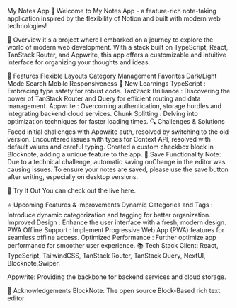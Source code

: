 My Notes App 📝
Welcome to My Notes App - a feature-rich note-taking application inspired by the flexibility of Notion and built with modern web technologies!

🚀 Overview
it's a project where I embarked on a journey to explore the world of modern web development. With a stack built on TypeScript, React, TanStack Router, and Appwrite, this app offers a customizable and intuitive interface for organizing your thoughts and ideas.

🌟 Features
Flexible Layouts
Category Management
Favorites
Dark/Light Mode
Search
Mobile Responsiveness
🧠 New Learnings
TypeScript : Embracing type safety for robust code.
TanStack Brilliance : Discovering the power of TanStack Router and Query for efficient routing and data management.
Appwrite : Overcoming authentication, storage hurdles and integrating backend cloud services.
Chunk Splitting : Delving into optimization techniques for faster loading times.
🔍 Challenges & Solutions
Faced initial challenges with Appwrite auth, resolved by switching to the old version.
Encountered issues with types for Context API, resolved with default values and careful typing.
Created a custom checkbox block in Blocknote, adding a unique feature to the app.
🔴 Save Functionality Note:
Due to a technical challenge, automatic saving onChange in the editor was causing issues. To ensure your notes are saved, please use the save button after writing, especially on desktop versions.

🚀 Try It Out
You can check out the live here.

⭐ Upcoming Features & Improvements
Dynamic Categories and Tags : Introduce dynamic categorization and tagging for better organization.
Improved Design : Enhance the user interface with a fresh, modern design.
PWA Offline Support : Implement Progressive Web App (PWA) features for seamless offline access.
Optimized Performance : Further optimize app performance for smoother user experience.
📚 Tech Stack
Client: React, TypeScript, TailwindCSS, TanStack Router, TanStack Query, NextUI, Blocknote,Swiper.

Appwrite: Providing the backbone for backend services and cloud storage.

🙌 Acknowledgements
BlockNote: The open source Block-Based rich text editor
